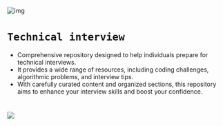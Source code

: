 ![img](https://drive.google.com/file/d/11HHIHR2PoOKJhsOYKNDWGsmv0BpYekrF/view?usp=sharing)
# `Technical interview`
- Comprehensive repository designed to help individuals prepare for technical interviews.
- It provides a wide range of resources, including coding challenges, algorithmic problems, and interview tips.
- With carefully curated content and organized sections, this repository aims to enhance your interview skills and boost your confidence. 
#
![](https://drive.google.com/file/d/169i4UnRqAGoYTG9Cl4rKMM29Y8ASXlxn/view?usp=sharing)

